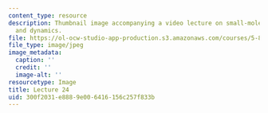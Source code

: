 ```yaml
---
content_type: resource
description: Thumbnail image accompanying a video lecture on small-molecule spectroscopy
  and dynamics.
file: https://ol-ocw-studio-app-production.s3.amazonaws.com/courses/5-80-small-molecule-spectroscopy-and-dynamics-fall-2008/300f2031e8889e006416156c257f833b_mit5_80f08lec24_th.jpg
file_type: image/jpeg
image_metadata:
  caption: ''
  credit: ''
  image-alt: ''
resourcetype: Image
title: Lecture 24
uid: 300f2031-e888-9e00-6416-156c257f833b
---
```

